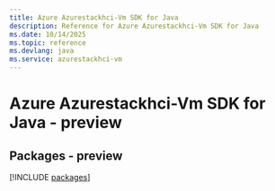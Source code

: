 ```yaml
---
title: Azure Azurestackhci-Vm SDK for Java
description: Reference for Azure Azurestackhci-Vm SDK for Java
ms.date: 10/14/2025
ms.topic: reference
ms.devlang: java
ms.service: azurestackhci-vm
---
```

# Azure Azurestackhci-Vm SDK for Java - preview
## Packages - preview
[!INCLUDE [packages](azurestackhci-vm-index.md)]